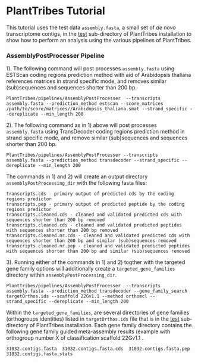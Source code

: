 # PlantTribes Tutorial
This tutorial uses the test data `assembly.fasta`, a small set of *de novo* transcriptome contigs, in the [test](../test) sub-directory of PlantTribes installation to show how to perform an analysis using the various pipelines of PlantTribes.

### AssemblyPostProcesser Pipeline
1). The following command will post processes `assembly.fasta` using ESTScan coding regions prediction method with aid of Arabidopsis thaliana  references matrices in strand specific mode, and removes similar (sub)sequences and sequences shorter than 200 bp.

`PlantTribes/pipelines/AssemblyPostProcesser  --transcripts assembly.fasta --prediction_method estscan --score_matrices /path/to/score/matrices//Arabidopsis_thaliana.smat --strand_specific --dereplicate --min_length 200`

2). The following command as in 1) above will post processes `assembly.fasta` using TransDecoder coding regions prediction method in strand specific mode, and remove similar (sub)sequences and sequences shorter than 200 bp.

`PlantTribes/pipelines/AssemblyPostProcesser --transcripts assembly.fasta --prediction_method transdecoder --strand_specific --dereplicate --min_length 200`

The commands in 1) and 2) will create an output directory `assemblyPostProcessing_dir` with the following fasta files:
```
transcripts.cds - primary output of predicted cds by the coding regions predictor
transcripts.pep - primary output of predicted peptide by the coding regions predictor
transcripts.cleaned.cds - cleaned and validated predicted cds with sequences shorter than 200 bp removed
transcripts.cleaned.cds - cleaned and validated predicted peptides with sequences shorter than 200 bp removed
transcripts.cleaned.nr.cds - cleaned and validated predicted cds with sequences shorter than 200 bp and similar (sub)sequences removed
transcripts.cleaned.nr.pep - cleaned and validated predicted peptides with sequences shorter than 200 bp and similar (sub)sequences removed
```
3). Running either of the commands in 1) and 2) togther with the targeted gene family options will additionally create a `targeted_gene_families` directory within `assemblyPostProcessing_dir`. 

`PlantTribes/pipelines/AssemblyPostProcesser  --transcripts assembly.fasta --prediction_method transdecoder --gene_family_search targetOrthos.ids --scaffold 22Gv1.1 --method orthomcl --strand_specific --dereplicate --min_length 200`

Within the `targeted_gene_families`, are several directories of gene families (orthogroups identities) listed in `targetOrthos.ids` file that is in the [test](../test) sub-directory of PlantTribes installation. Each gene family directory contains the following gene family guided meta-assembly results (example with orthogroup number X of classification scaffold 22Gv1.1  .
```
31032.contigs.fasta  31032.contigs.fasta.cds  31032.contigs.fasta.pep  31032.contigs.fasta.stats
```

